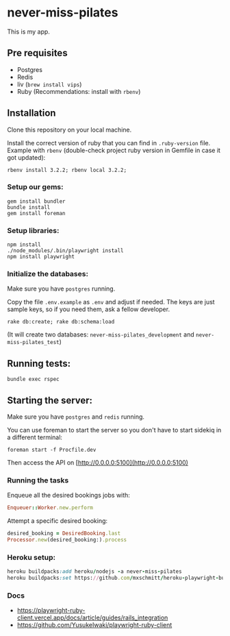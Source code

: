 # never-miss-pilates

This is my app.

## Pre requisites

- Postgres
- Redis
- liv (`brew install vips`)
- Ruby (Recommendations: install with `rbenv`)

## Installation

Clone this repository on your local machine.

Install the correct version of ruby that you can find in `.ruby-version` file.
Example with `rbenv` (double-check project ruby version in Gemfile in case it got updated):

```console
rbenv install 3.2.2; rbenv local 3.2.2;
```

### Setup our gems:

```console
gem install bundler
bundle install
gem install foreman
```

### Setup libraries:

```console
npm install
./node_modules/.bin/playwright install
npm install playwright
```

### Initialize the databases:

Make sure you have `postgres` running.

Copy the file `.env.example` as `.env` and adjust if needed. The keys are just sample keys, so if you need them, ask a fellow developer.

```console
rake db:create; rake db:schema:load
```

(It will create two databases: `never-miss-pilates_development` and `never-miss-pilates_test`)

## Running tests:

```console
bundle exec rspec
```

## Starting the server:

Make sure you have `postgres` and `redis` running.

You can use foreman to start the server so you don't have to start sidekiq in a different terminal:

```console
foreman start -f Procfile.dev
```

Then access the API on [http://0.0.0.0:5100](http://0.0.0.0:5100)


### Running the tasks

Enqueue all the desired bookings jobs with:

```ruby
Enqueuer::Worker.new.perform
```

Attempt a specific desired booking:

```ruby
desired_booking = DesiredBooking.last
Processor.new(desired_booking:).process
```

### Heroku setup:

```ruby
heroku buildpacks:add heroku/nodejs -a never-miss-pilates
heroku buildpacks:set https://github.com/mxschmitt/heroku-playwright-buildpack.git -a never-miss-pilates
```


### Docs

* https://playwright-ruby-client.vercel.app/docs/article/guides/rails_integration
* https://github.com/YusukeIwaki/playwright-ruby-client
